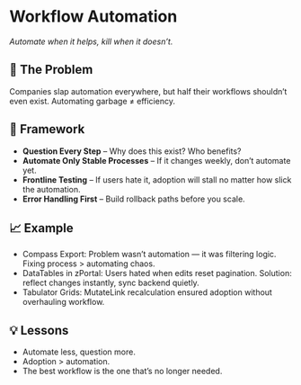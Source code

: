 # Workflow Automation
*Automate when it helps, kill when it doesn’t.*

## 🚩 The Problem
Companies slap automation everywhere, but half their workflows shouldn’t even exist. Automating garbage ≠ efficiency.

## 🔧 Framework
- **Question Every Step** – Why does this exist? Who benefits?  
- **Automate Only Stable Processes** – If it changes weekly, don’t automate yet.  
- **Frontline Testing** – If users hate it, adoption will stall no matter how slick the automation.  
- **Error Handling First** – Build rollback paths before you scale.  

## 📈 Example
- Compass Export: Problem wasn’t automation — it was filtering logic. Fixing process > automating chaos.  
- DataTables in zPortal: Users hated when edits reset pagination. Solution: reflect changes instantly, sync backend quietly.  
- Tabulator Grids: MutateLink recalculation ensured adoption without overhauling workflow.  

## 💡 Lessons
- Automate less, question more.  
- Adoption > automation.  
- The best workflow is the one that’s no longer needed.
